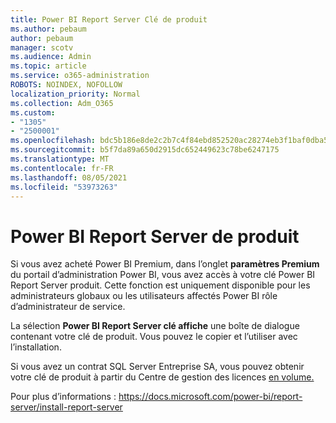 ```yaml
---
title: Power BI Report Server Clé de produit
ms.author: pebaum
author: pebaum
manager: scotv
ms.audience: Admin
ms.topic: article
ms.service: o365-administration
ROBOTS: NOINDEX, NOFOLLOW
localization_priority: Normal
ms.collection: Adm_O365
ms.custom:
- "1305"
- "2500001"
ms.openlocfilehash: bdc5b186e8de2c2b7c4f84ebd852520ac28274eb3f1baf0dba568cdb6d10e579
ms.sourcegitcommit: b5f7da89a650d2915dc652449623c78be6247175
ms.translationtype: MT
ms.contentlocale: fr-FR
ms.lasthandoff: 08/05/2021
ms.locfileid: "53973263"
---
```

# <a name="power-bi-report-server-product-key"></a>Power BI Report Server de produit

Si vous avez acheté Power BI Premium, dans l’onglet **paramètres Premium** du portail d’administration Power BI, vous avez accès à votre clé Power BI Report Server produit. Cette fonction est uniquement disponible pour les administrateurs globaux ou les utilisateurs affectés Power BI rôle d’administrateur de service.

La sélection **Power BI Report Server clé affiche** une boîte de dialogue contenant votre clé de produit. Vous pouvez le copier et l’utiliser avec l’installation.

Si vous avez un contrat SQL Server Entreprise SA, vous pouvez obtenir votre clé de produit à partir du Centre de gestion des licences [en volume.](https://www.microsoft.com/Licensing/servicecenter/)

Pour plus d’informations : https://docs.microsoft.com/power-bi/report-server/install-report-server
